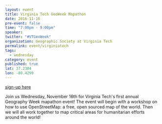 ```yaml
---
layout: event
title: Virginia Tech GeoWeek Mapathon
date: 2016-11-16
pre-event: false
time: "7:00pm - 9:00pm"
speaker: 
twitter: "#VTGeoWeek"
organization: Geographic Society at Virginia Tech
permalink: event/virginiatech
tags: 
  - wednesday
category: event
published: true
lat: 37.2304
lon: -80.4299
---
```


[sign-up here](https://www.eventbrite.com/e/virginia-tech-geoweek-mapathon-tickets-29256507000?utm-medium=discovery&utm-campaign=social&utm-content=attendeeshare&aff=escb&utm-source=cp&utm-term=listing)

Join us Wednesday, November 16th for Virginia Tech's first annual Geography Week mapathon event! The event will begin with a workshop on how to use OpenStreetMap: a free, open sourced map of the world. Then we will all work together to map critical areas for humanitarian efforts around the world! 
